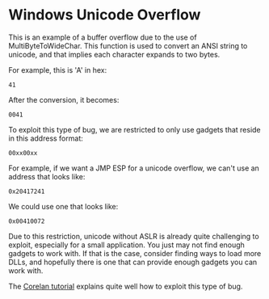 # Windows Unicode Overflow

This is an example of a buffer overflow due to the use of MultiByteToWideChar. This function is
used to convert an ANSI string to unicode, and that implies each character expands to two bytes.

For example, this is 'A' in hex:

```
41
```

After the conversion, it becomes:

```
0041
```

To exploit this type of bug, we are restricted to only use gadgets that reside in this address
format:

```
00xx00xx
```

For example, if we want a JMP ESP for a unicode overflow, we can't use an address that looks like:

```
0x20417241
```

We could use one that looks like:

```
0x00410072
```

Due to this restriction, unicode without ASLR is already quite challenging to exploit, especially
for a small application. You just may not find enough gadgets to work with. If that is the case,
consider finding ways to load more DLLs, and hopefully there is one that can provide enough gadgets
you can work with.

The [Corelan tutorial](https://www.corelan.be/index.php/2009/11/06/exploit-writing-tutorial-part-7-unicode-from-0x00410041-to-calc/) explains quite well how to exploit this type of bug.